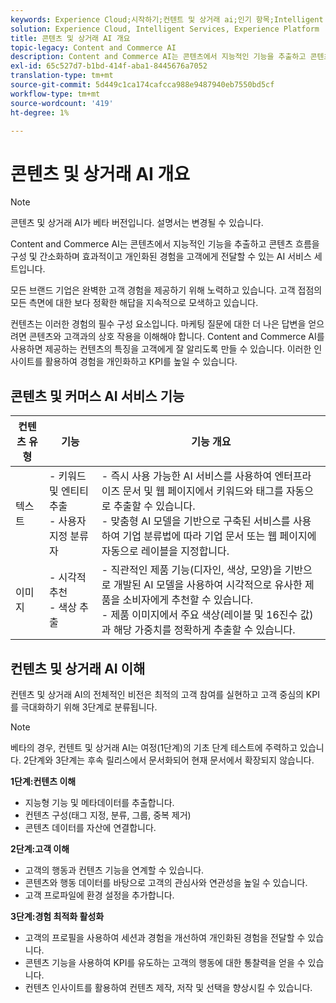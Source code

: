 ```yaml
---
keywords: Experience Cloud;시작하기;컨텐트 및 상거래 ai;인기 항목;Intelligent Services;ccai
solution: Experience Cloud, Intelligent Services, Experience Platform
title: 콘텐츠 및 상거래 AI 개요
topic-legacy: Content and Commerce AI
description: Content and Commerce AI는 콘텐츠에서 지능적인 기능을 추출하고 콘텐츠 흐름을 구성하며 콘텐츠 흐름을 간소화하며 효과적이고 개인화된 경험을 고객에게 전달할 수 있는 AI 서비스 세트입니다.
exl-id: 65c527d7-b1bd-414f-aba1-8445676a7052
translation-type: tm+mt
source-git-commit: 5d449c1ca174cafcca988e9487940eb7550bd5cf
workflow-type: tm+mt
source-wordcount: '419'
ht-degree: 1%

---
```


# 콘텐츠 및 상거래 AI 개요

>[!NOTE]
>
>콘텐츠 및 상거래 AI가 베타 버전입니다. 설명서는 변경될 수 있습니다.

Content and Commerce AI는 콘텐츠에서 지능적인 기능을 추출하고 콘텐츠 흐름을 구성 및 간소화하며 효과적이고 개인화된 경험을 고객에게 전달할 수 있는 AI 서비스 세트입니다.

모든 브랜드 기업은 완벽한 고객 경험을 제공하기 위해 노력하고 있습니다. 고객 접점의 모든 측면에 대한 보다 정확한 해답을 지속적으로 모색하고 있습니다.

컨텐츠는 이러한 경험의 필수 구성 요소입니다. 마케팅 질문에 대한 더 나은 답변을 얻으려면 콘텐츠와 고객과의 상호 작용을 이해해야 합니다. Content and Commerce AI를 사용하면 제공하는 컨텐츠의 특징을 고객에게 잘 알리도록 만들 수 있습니다. 이러한 인사이트를 활용하여 경험을 개인화하고 KPI를 높일 수 있습니다.

## 콘텐츠 및 커머스 AI 서비스 기능

| 컨텐츠 유형 | 기능 | 기능 개요 |
| --- | --- | --- |
| 텍스트 | - 키워드 및 엔티티 추출 <br>- 사용자 지정 분류자 | - 즉시 사용 가능한 AI 서비스를 사용하여 엔터프라이즈 문서 및 웹 페이지에서 키워드와 태그를 자동으로 추출할 수 있습니다. <br> - 맞춤형 AI 모델을 기반으로 구축된 서비스를 사용하여 기업 분류법에 따라 기업 문서 또는 웹 페이지에 자동으로 레이블을 지정합니다. |
| 이미지 | - 시각적 추천 <br> - 색상 추출 | - 직관적인 제품 기능(디자인, 색상, 모양)을 기반으로 개발된 AI 모델을 사용하여 시각적으로 유사한 제품을 소비자에게 추천할 수 있습니다. <br> - 제품 이미지에서 주요 색상(레이블 및 16진수 값)과 해당 가중치를 정확하게 추출할 수 있습니다. |

## 컨텐츠 및 상거래 AI 이해

컨텐츠 및 상거래 AI의 전체적인 비전은 최적의 고객 참여를 실현하고 고객 중심의 KPI를 극대화하기 위해 3단계로 분류됩니다.

>[!NOTE]
>
>베타의 경우, 컨텐트 및 상거래 AI는 여정(1단계)의 기초 단계 테스트에 주력하고 있습니다. 2단계와 3단계는 후속 릴리스에서 문서화되어 현재 문서에서 확장되지 않습니다.

**1단계:컨텐츠 이해**
- 지능형 기능 및 메타데이터를 추출합니다.
- 컨텐츠 구성(태그 지정, 분류, 그룹, 중복 제거)
- 콘텐츠 데이터를 자산에 연결합니다.

**2단계:고객 이해**
- 고객의 행동과 컨텐츠 기능을 연계할 수 있습니다.
- 콘텐츠와 행동 데이터를 바탕으로 고객의 관심사와 연관성을 높일 수 있습니다.
- 고객 프로파일에 환경 설정을 추가합니다.

**3단계:경험 최적화 활성화**
- 고객의 프로필을 사용하여 세션과 경험을 개선하여 개인화된 경험을 전달할 수 있습니다.
- 콘텐츠 기능을 사용하여 KPI를 유도하는 고객의 행동에 대한 통찰력을 얻을 수 있습니다.
- 컨텐츠 인사이트를 활용하여 컨텐츠 제작, 저작 및 선택을 향상시킬 수 있습니다.
